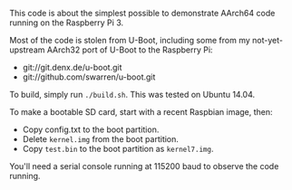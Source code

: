This code is about the simplest possible to demonstrate AArch64 code running
on the Raspberry Pi 3.

Most of the code is stolen from U-Boot, including some from my not-yet-
upstream AArch32 port of U-Boot to the Raspberry Pi:
* git://git.denx.de/u-boot.git
* git://github.com/swarren/u-boot.git

To build, simply run `./build.sh`. This was tested on Ubuntu 14.04.

To make a bootable SD card, start with a recent Raspbian image, then:
* Copy config.txt to the boot partition.
* Delete `kernel.img` from the boot partition.
* Copy `test.bin` to the boot partition as `kernel7.img`.

You'll need a serial console running at 115200 baud to observe the code
running. 
